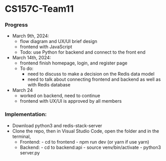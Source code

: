 # CS157C-Team11


### Progress
  - March 9th, 2024:
      - flow diagram and UX/UI brief design
      - frontend with JavaScript
      - Todo: use Python for backend and connect to the front end 
  - March 14th, 2024:
      - frontend finish homepage, login, and register page
      - To do:
         - need to discuss to make a decision on the Redis data model
         - need to talk about connecting frontend and backend as well as with Redis database
  - March 24
      - worked on backend, need to continue
      - frontend with UX/UI is approved by all members
### Implementation:
- Download python3 and redis-stack-server
- Clone the repo, then in Visual Studio Code, open the folder and in the terminal,
    - Frontend:
          - cd to frontend
          - npm run dev (or yarn if use yarn)
    - Backend:
          - cd to backend:api
          - source venv/bin/activate
          - python3 server.py
